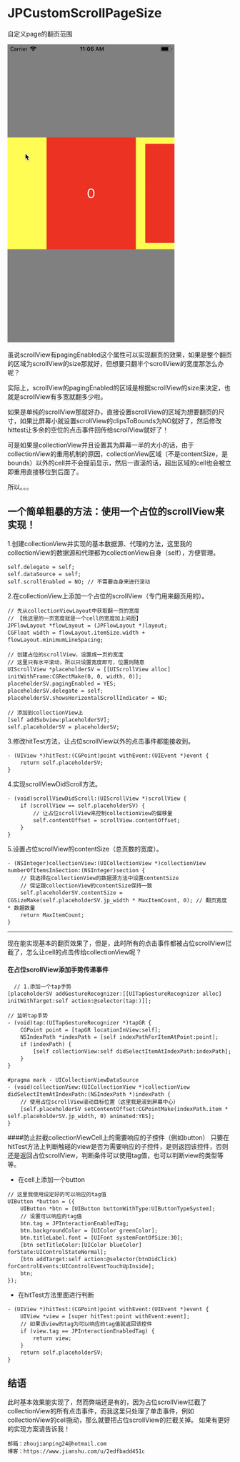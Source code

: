 # JPCustomScrollPageSize

自定义page的翻页范围


![image](https://github.com/Rogue24/JPCustomScrollPageSize/raw/master/Cover/UuLZJX3xlJ.gif)


虽说scrollView有pagingEnabled这个属性可以实现翻页的效果，如果是整个翻页的区域为scrollView的size那就好，但想要只翻半个scrollView的宽度那怎么办呢？

实际上，scrollView的pagingEnabled的区域是根据scrollView的size来决定，也就是scrollView有多宽就翻多少啦。

如果是单纯的scrollView那就好办，直接设置scrollView的区域为想要翻页的尺寸，如果比屏幕小就设置scrollView的clipsToBounds为NO就好了，然后修改hittest让多余的空位的点击事件回传给scrollView就好了！

可是如果是collectionView并且设置其为屏幕一半的大小的话，由于collectionView的重用机制的原因，collectionView区域（不是contentSize，是bounds）以外的cell并不会提前显示，然后一直滚的话，超出区域的cell也会被立即重用直接移位到后面了。

所以。。。


## 一个简单粗暴的方法：使用一个占位的scrollView来实现！

1.创建collectionView并实现的基本数据源、代理的方法，这里我的collectionView的数据源和代理都为collectionView自身（self），方便管理。

```obj
self.delegate = self;
self.dataSource = self;
self.scrollEnabled = NO; // 不需要自身来进行滚动
```

2.在collectionView上添加一个占位的scrollView（专门用来翻页用的）。

```obj
// 先从collectionViewLayout中获取翻一页的宽度
// 【我这里的一页宽度就是一个cell的宽度加上间距】
JPFlowLayout *flowLayout = (JPFlowLayout *)layout;
CGFloat width = flowLayout.itemSize.width + flowLayout.minimumLineSpacing;

// 创建占位的scrollView，设置成一页的宽度
// 这里只有水平滚动，所以只设置宽度即可，位置则随意
UIScrollView *placeholderSV = [[UIScrollView alloc] initWithFrame:CGRectMake(0, 0, width, 0)]; 
placeholderSV.pagingEnabled = YES;
placeholderSV.delegate = self;
placeholderSV.showsHorizontalScrollIndicator = NO;

// 添加到collectionView上
[self addSubview:placeholderSV];
self.placeholderSV = placeholderSV;
```
	
3.修改hitTest方法，让占位scrollView以外的点击事件都能接收到。

```obj
- (UIView *)hitTest:(CGPoint)point withEvent:(UIEvent *)event {
    return self.placeholderSV;
}
```

4.实现scrollViewDidScroll方法。

```obj
- (void)scrollViewDidScroll:(UIScrollView *)scrollView {
    if (scrollView == self.placeholderSV) {
        // 让占位scrollView来控制collectionView的偏移量
        self.contentOffset = scrollView.contentOffset;
    }
}
```

5.设置占位scrollView的contentSize（总页数的宽度）。

```obj
- (NSInteger)collectionView:(UICollectionView *)collectionView numberOfItemsInSection:(NSInteger)section {
    // 我选择在collectionView的数据源方法中设置contentSize
    // 保证跟collectionView的contentSize保持一致
    self.placeholderSV.contentSize = CGSizeMake(self.placeholderSV.jp_width * MaxItemCount, 0); // 翻页宽度 * 数据数量 
    return MaxItemCount;
}
```

---

现在能实现基本的翻页效果了，但是，此时所有的点击事件都被占位scrollView拦截了，怎么让cell的点击传给collectionView呢？

#### 在占位scrollView添加手势传递事件
```obj
  // 1.添加一个tap手势
[placeholderSV addGestureRecognizer:[[UITapGestureRecognizer alloc] initWithTarget:self action:@selector(tap:)]];

// 监听tap手势
- (void)tap:(UITapGestureRecognizer *)tapGR {
    CGPoint point = [tapGR locationInView:self];
    NSIndexPath *indexPath = [self indexPathForItemAtPoint:point];
    if (indexPath) {
        [self collectionView:self didSelectItemAtIndexPath:indexPath];
    }
}

#pragma mark - UICollectionViewDataSource
- (void)collectionView:(UICollectionView *)collectionView didSelectItemAtIndexPath:(NSIndexPath *)indexPath {
    // 使用占位scrollView滚动目标位置（这里我是滚到屏幕中心）
    [self.placeholderSV setContentOffset:CGPointMake(indexPath.item * self.placeholderSV.jp_width, 0) animated:YES];
}
```

####防止拦截collectionViewCell上的需要响应的子控件（例如button）
只要在hitTest方法上判断触碰的view是否为需要响应的子控件，是则返回该控件，否则还是返回占位scrollView，判断条件可以使用tag值，也可以判断view的类型等等。
- 在cell上添加一个button
```obj
// 这里我使用设定好的可以响应的tag值
UIButton *button = ({
    UIButton *btn = [UIButton buttonWithType:UIButtonTypeSystem];
    // 设置可以响应的tag值
    btn.tag = JPInteractionEnabledTag;
    btn.backgroundColor = [UIColor greenColor];
    btn.titleLabel.font = [UIFont systemFontOfSize:30];
    [btn setTitleColor:[UIColor blueColor] forState:UIControlStateNormal];
    [btn addTarget:self action:@selector(btnDidClick) forControlEvents:UIControlEventTouchUpInside];
    btn;
});
```
- 在hitTest方法里面进行判断
```obj
- (UIView *)hitTest:(CGPoint)point withEvent:(UIEvent *)event {
    UIView *view = [super hitTest:point withEvent:event];
    // 如果该view的tag为可以响应的tag值就返回该控件
    if (view.tag == JPInteractionEnabledTag) {
        return view;
    }
    return self.placeholderSV;
}
```

## 结语
此时基本效果能实现了，然而弊端还是有的，因为占位scrollView拦截了collectionView的所有点击事件，而我这里只处理了单击事件，例如collectionView的cell拖动，那么就要把占位scrollView的拦截关掉。
如果有更好的实现方案请告诉我！

	邮箱：zhoujianping24@hotmail.com
	博客：https://www.jianshu.com/u/2edfbadd451c
